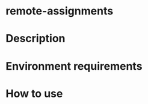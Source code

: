 # remote-assignments
Description
===========

Environment requirements
========================

How to use
==========
